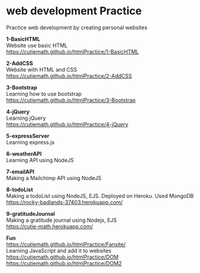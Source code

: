 # web development Practice
Practice web development by creating personal websites  
 
**1-BasicHTML**    
Website use basic HTML  
https://cutiemath.github.io/htmlPractice/1-BasicHTML  

**2-AddCSS**  
Website with HTML and CSS   
https://cutiemath.github.io/htmlPractice/2-AddCSS    
  
**3-Bootstrap**  
Learning how to use bootstrap  
https://cutiemath.github.io/htmlPractice/3-Bootstrap  
  
**4-jQuery**  
Learning jQuery  
https://cutiemath.github.io/htmlPractice/4-jQuery  
  
**5-expressServer**  
Learning express.js  
  
**6-weatherAPI**  
Learning API using NodeJS  
  
**7-emailAPI**  
Making a Mailchimp API using NodeJS  
  
**8-todoList**  
Making a todoList using NodeJS, EJS. Deployed on Heroku. Used MongoDB    
https://rocky-badlands-37403.herokuapp.com/
  
  
**9-gratitudeJournal**  
Making a gratitude journal using Nodejs, EJS  
https://cutie-math.herokuapp.com/  



**Fun**  
https://cutiemath.github.io/htmlPractice/Fansite/  
Learning JavaScript and add it to websites  
https://cutiemath.github.io/htmlPractice/DOM  
https://cutiemath.github.io/htmlPractice/DOM2  

